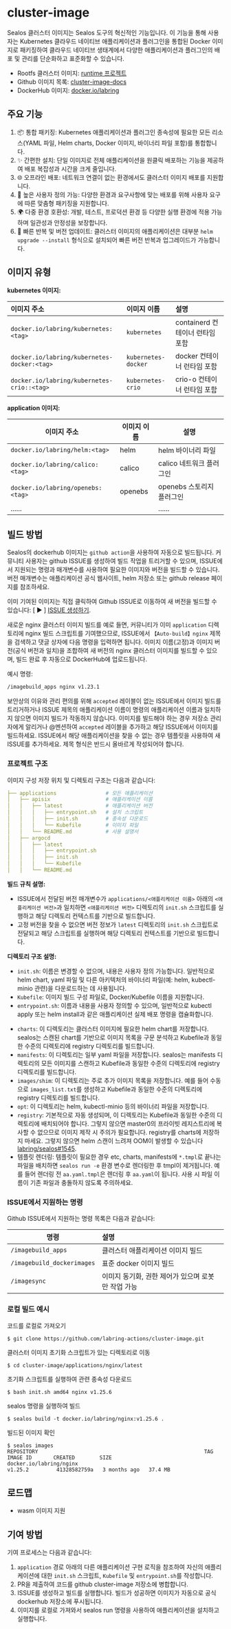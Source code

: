 # cluster-image

Sealos 클러스터 이미지는 Sealos 도구의 혁신적인 기능입니다. 이 기능을 통해 사용자는 Kubernetes 클라우드 네이티브 애플리케이션과 플러그인을 통합된 Docker 이미지로 패키징하여 클라우드 네이티브 생태계에서 다양한 애플리케이션과 플러그인의 배포 및 관리를 단순화하고 표준화할 수 있습니다.

- Rootfs 클러스터 이미지: [runtime 프로젝트](https://github.com/labring-actions/runtime)
- Github 이미지 목록: [cluster-image-docs](https://github.com/labring-actions/cluster-image-docs)
- DockerHub 이미지: [docker.io/labring](https://hub.docker.com/u/labring)

## 주요 기능

1. :package: 통합 패키징: Kubernetes 애플리케이션과 플러그인 종속성에 필요한 모든 리소스(YAML 파일, Helm charts, Docker 이미지, 바이너리 파일 포함)를 통합합니다.
2. :sparkles: 간편한 설치: 단일 이미지로 전체 애플리케이션을 원클릭 배포하는 기능을 제공하여 배포 복잡성과 시간을 크게 줄입니다.
3. :globe_with_meridians: 오프라인 배포: 네트워크 연결이 없는 환경에서도 클러스터 이미지 배포를 지원합니다.
4. :wrench: 높은 사용자 정의 가능: 다양한 환경과 요구사항에 맞는 배포를 위해 사용자 요구에 따른 맞춤형 패키징을 지원합니다.
5. :earth_africa: 다중 환경 호환성: 개발, 테스트, 프로덕션 환경 등 다양한 실행 환경에 적용 가능하며 일관성과 안정성을 보장합니다.
6. :arrows_counterclockwise: 빠른 반복 및 버전 업데이트: 클러스터 이미지의 애플리케이션은 대부분 `helm upgrade --install` 형식으로 설치되어 빠른 버전 반복과 업그레이드가 가능합니다.

## 이미지 유형

**kubernetes 이미지:**

| 이미지 주소                                    | 이미지 이름            | 설명                     |
| :------------------------------------------ | :------------------ | :----------------------- |
| `docker.io/labring/kubernetes:<tag>`        | `kubernetes`        | containerd 컨테이너 런타임 포함 |
| `docker.io/labring/kubernetes-docker:<tag>` | `kubernetes-docker` | docker 컨테이너 런타임 포함     |
| `docker.io/labring/kubernetes-crio::<tag>`  | `kubernetes-crio`   | crio-o 컨테이너 런타임 포함     |

**application 이미지:**

| 이미지 주소                          | 이미지 이름 | 설명            |
| --------------------------------- | -------- | --------------- |
| `docker.io/labring/helm:<tag>`    | helm     | helm 바이너리 파일  |
| `docker.io/labring/calico:<tag>`  | calico   | calico 네트워크 플러그인  |
| `docker.io/labring/openebs:<tag>` | openebs  | openebs 스토리지 플러그인 |
| ......                            |          | ......          |


## 빌드 방법

Sealos의 dockerhub 이미지는 `github action`을 사용하여 자동으로 빌드됩니다. 커뮤니티 사용자는 github ISSUE를 생성하여 빌드 작업을 트리거할 수 있으며, ISSUE에서 지원되는 명령과 매개변수를 사용하여 필요한 이미지와 버전을 빌드할 수 있습니다. 버전 매개변수는 애플리케이션 공식 웹사이트, helm 저장소 또는 github release 페이지를 참조하세요.

이미 기여된 이미지는 직접 클릭하여 Github ISSUE로 이동하여 새 버전을 빌드할 수 있습니다: [ :arrow_forward: ] [ISSUE 생성하기](https://github.com/labring/cluster-image/issues/new?assignees=&labels=&template=autobuild-apps.md&title=【Auto-build】helm).

새로운 nginx 클러스터 이미지 빌드를 예로 들면, 커뮤니티가 이미 `application` 디렉토리에 nginx 빌드 스크립트를 기여했으므로, ISSUE에서 `【Auto-build】nginx` 제목을 검색하고 댓글 상자에 다음 명령을 입력하면 됩니다. 이미지 이름(고정)과 이미지 버전(공식 버전과 일치)을 조합하여 새 버전의 nginx 클러스터 이미지를 빌드할 수 있으며, 빌드 완료 후 자동으로 DockerHub에 업로드됩니다.

예시 명령:

```bash
/imagebuild_apps nginx v1.23.1
```
보안상의 이유와 관리 편의를 위해 `accepted` 레이블이 없는 ISSUE에서 이미지 빌드를 트리거하거나 ISSUE 제목의 애플리케이션 이름이 명령의 애플리케이션 이름과 일치하지 않으면 이미지 빌드가 작동하지 않습니다.
이미지를 빌드해야 하는 경우 저장소 관리자에게 알리거나 @멘션하여 `accepted` 레이블을 추가하고 해당 ISSUE에서 이미지를 빌드하세요.
ISSUE에서 해당 애플리케이션을 찾을 수 없는 경우 템플릿을 사용하여 새 ISSUE를 추가하세요. 제목 형식은 반드시 올바르게 작성되어야 합니다.

### 프로젝트 구조

이미지 구성 저장 위치 및 디렉토리 구조는 다음과 같습니다:

```yaml
├── applications                # 모든 애플리케이션
│   ├── apisix                  # 애플리케이션 이름
│   │   ├── latest              # 애플리케이션 버전
│   │   │   ├── entrypoint.sh   # 설치 스크립트
│   │   │   ├── init.sh         # 종속성 다운로드
│   │   │   └── Kubefile        # 이미지 파일
│   │   └── README.md           # 사용 설명서
│   ├── argocd
│   │   ├── latest
│   │   │   ├── entrypoint.sh
│   │   │   ├── init.sh
│   │   │   └── Kubefile
│   │   └── README.md
```

**빌드 규칙 설명:**

- ISSUE에서 전달된 버전 매개변수가 `applications/<애플리케이션 이름>` 아래의 `<애플리케이션 버전>`과 일치하면 `<애플리케이션 버전>` 디렉토리의 `init.sh` 스크립트를 실행하고 해당 디렉토리 컨텍스트를 기반으로 빌드합니다.
- 고정 버전을 찾을 수 없으면 버전 정보가 `latest` 디렉토리의 `init.sh` 스크립트로 전달되고 해당 스크립트를 실행하며 해당 디렉토리 컨텍스트를 기반으로 빌드합니다.

**디렉토리 구조 설명:**

- `init.sh`: 이름은 변경할 수 없으며, 내용은 사용자 정의 가능합니다. 일반적으로 helm chart, yaml 파일 및 다른 아키텍처의 바이너리 파일(예: helm, kubectl-minio 관련)을 다운로드하는 데 사용됩니다.
- `Kubefile`: 이미지 빌드 구성 파일로, Docker/Kubefile 이름을 지원합니다.
- `entrypoint.sh`: 이름과 내용을 사용자 정의할 수 있으며, 일반적으로 kubectl apply 또는 helm install과 같은 애플리케이션 실제 배포 명령을 캡슐화합니다.

* `charts`: 이 디렉토리는 클러스터 이미지에 필요한 helm chart를 저장합니다. sealos는 스캔된 chart를 기반으로 이미지 목록을 구문 분석하고 Kubefile과 동일한 수준의 디렉토리에 registry 디렉토리를 빌드합니다.
* `manifests`: 이 디렉토리는 일부 yaml 파일을 저장합니다. sealos는 manifests 디렉토리의 모든 이미지를 스캔하고 Kubefile과 동일한 수준의 디렉토리에 registry 디렉토리를 빌드합니다.
* `images/shim`: 이 디렉토리는 주로 추가 이미지 목록을 저장합니다. 예를 들어 수동으로 `images_list.txt`를 생성하고 Kubefile과 동일한 수준의 디렉토리에 registry 디렉토리를 빌드합니다.
* `opt`: 이 디렉토리는 helm, kubectl-minio 등의 바이너리 파일을 저장합니다.
* `registry`: 기본적으로 자동 생성되며, 이 디렉토리는 Kubefile과 동일한 수준의 디렉토리에 배치되어야 합니다. 그렇지 않으면 master0의 프라이빗 레지스트리에 복사할 수 없으므로 이미지 제작 시 주의가 필요합니다. registry를 charts에 저장하지 마세요. 그렇지 않으면 helm 스캔이 느려져 OOM이 발생할 수 있습니다 [labring/sealos#1545](https://github.com/labring/sealos/issues/1545).
* 템플릿 렌더링: 템플릿이 필요한 경우 etc, charts, manifests에 `*.tmpl`로 끝나는 파일을 배치하면 `sealos run -e` 환경 변수로 렌더링한 후 tmpl이 제거됩니다. 예를 들어 렌더링 전 `aa.yaml.tmpl`은 렌더링 후 `aa.yaml`이 됩니다. 사용 시 파일 이름이 기존 파일과 충돌하지 않도록 주의하세요.

### ISSUE에서 지원하는 명령

Github ISSUE에서 지원하는 명령 목록은 다음과 같습니다:

| 명령                       | 설명                                   |
| -------------------------- | :------------------------------------- |
| `/imagebuild_apps`         | 클러스터 애플리케이션 이미지 빌드                       |
| `/imagebuild_dockerimages` | 표준 docker 이미지 빌드                     |
| `/imagesync`               | 이미지 동기화, 권한 제어가 있으며 로봇만 작업 가능 |

### 로컬 빌드 예시

코드를 로컬로 가져오기

```bash
$ git clone https://github.com/labring-actions/cluster-image.git
```
클러스터 이미지 초기화 스크립트가 있는 디렉토리로 이동
```
$ cd cluster-image/applications/nginx/latest
```
초기화 스크립트를 실행하여 관련 종속성 다운로드
```
$ bash init.sh amd64 nginx v1.25.6
```
sealos 명령을 실행하여 빌드
```
$ sealos build -t docker.io/labring/nginx:v1.25.6 .
```
빌드된 이미지 확인
```
$ sealos images
REPOSITORY                                                      TAG             IMAGE ID       CREATED        SIZE
docker.io/labring/nginx                                         v1.25.2         41328582759a   3 months ago   37.4 MB
```

## 로드맵

- wasm 이미지 지원

## 기여 방법

기여 프로세스는 다음과 같습니다:

1. `application` 경로 아래의 다른 애플리케이션 구현 로직을 참조하여 자신의 애플리케이션에 대한 `init.sh` 스크립트, `Kubefile` 및 `entrypoint.sh`를 작성합니다.
2. PR을 제출하여 코드를 github cluster-image 저장소에 병합합니다.
3. ISSUE를 생성하고 빌드를 실행합니다. 빌드가 성공하면 이미지가 자동으로 공식 dockerhub 저장소에 푸시됩니다.
4. 이미지를 로컬로 가져와서 sealos run 명령을 사용하여 애플리케이션을 설치하고 실행합니다.